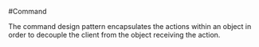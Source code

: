 #Command

The command design pattern encapsulates the actions within an object in order to decouple the client from the
object receiving the action.
